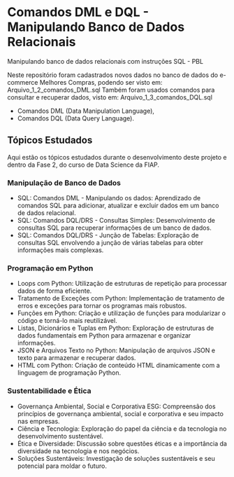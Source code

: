 # Comandos DML e DQL - Manipulando Banco de Dados Relacionais
Manipulando banco de dados relacionais com instruções SQL - PBL

Neste repositório foram cadastrados novos dados no banco de dados do e-commerce Melhores Compras, podendo ser visto em: Arquivo_1_2_comandos_DML.sql
Também foram usados comandos para consultar e recuperar dados, visto em: Arquivo_1_3_comandos_DQL.sql

* Comandos DML (Data Manipulation Language),
* Comandos DQL (Data Query Language).
  
## Tópicos Estudados
Aqui estão os tópicos estudados durante o desenvolvimento deste projeto e dentro da Fase 2, do curso de Data Science da FIAP.

### Manipulação de Banco de Dados
- SQL: Comandos DML - Manipulando os dados: Aprendizado de comandos SQL para adicionar, atualizar e excluir dados em um banco de dados relacional.
- SQL: Comandos DQL/DRS - Consultas Simples: Desenvolvimento de consultas SQL para recuperar informações de um banco de dados.
- SQL: Comandos DQL/DRS - Junção de Tabelas: Exploração de consultas SQL envolvendo a junção de várias tabelas para obter informações mais complexas.

### Programação em Python
- Loops com Python: Utilização de estruturas de repetição para processar dados de forma eficiente.
- Tratamento de Exceções com Python: Implementação de tratamento de erros e exceções para tornar os programas mais robustos.
- Funções em Python: Criação e utilização de funções para modularizar o código e torná-lo mais reutilizável.
- Listas, Dicionários e Tuplas em Python: Exploração de estruturas de dados fundamentais em Python para armazenar e organizar informações.
- JSON e Arquivos Texto no Python: Manipulação de arquivos JSON e texto para armazenar e recuperar dados.
- HTML com Python: Criação de conteúdo HTML dinamicamente com a linguagem de programação Python.

### Sustentabilidade e Ética
- Governança Ambiental, Social e Corporativa ESG: Compreensão dos princípios de governança ambiental, social e corporativa e seu impacto nas empresas.
- Ciência e Tecnologia: Exploração do papel da ciência e da tecnologia no desenvolvimento sustentável.
- Ética e Diversidade: Discussão sobre questões éticas e a importância da diversidade na tecnologia e nos negócios.
- Soluções Sustentáveis: Investigação de soluções sustentáveis e seu potencial para moldar o futuro.
